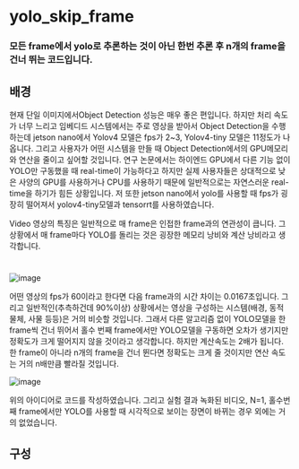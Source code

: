 # yolo_skip_frame
### 모든 frame에서 yolo로 추론하는 것이 아닌 한번 추론 후 n개의 frame을 건너 뛰는 코드입니다.

## 배경
현재 단일 이미지에서Object Detection 성능은 매우 좋은 편입니다. 하지만 처리 속도가 너무 느리고 임베디드 시스템에서는 주로 영상을 받아서 Object Detection을 수행하는데 jetson nano에서 Yolov4 모델은 fps가 2~3, Yolov4-tiny 모델은 11정도가 나옵니다. 그리고 사용자가 어떤 시스템을 만들 때 Object Detection에서의 GPU메모리와 연산을 줄이고 싶어할 것입니다. 연구 논문에서는 하이엔드 GPU에서 다른 기능 없이 YOLO만 구동했을 때 real-time이 가능하다고 하지만 실제 사용자들은 상대적으로 낮은 사양의 GPU를 사용하거나 CPU를 사용하기 때문에 일반적으로는 자연스러운 real-time을 하기가 힘든 상황입니다. 저 또한 jetson nano에서 yolo를 사용할 때 fps가 굉장히 떨어져서 yolov4-tiny모델과 tensorrt를 사용하였습니다.  

Video 영상의 특징은 일반적으로 매 frame은 인접한 frame과의 연관성이 큽니다. 그 상황에서 매 frame마다 YOLO를 돌리는 것은 굉장한 메모리 낭비와 계산 낭비라고 생각합니다.  
#  
![image](https://user-images.githubusercontent.com/60708119/123047728-994ab800-d438-11eb-908d-147aa3af69ea.png)

어떤 영상의 fps가 60이라고 한다면 다음 frame과의 시간 차이는 0.0167초입니다. 그리고 일반적인(추측하건데 90%이상) 상황에서는 영상을 구성하는 시스템(배경, 동적 물체, 사물 등등)은 거의 비슷할 것입니다. 그래서 다른 알고리즘 없이 YOLO모델을 한 frame씩 건너 뛰어서 홀수 번째 frame에서만 YOLO모델을 구동하면 오차가 생기지만 정확도가 크게 떨어지지 않을 것이라고 생각합니다. 하지만 계산속도는 2배가 됩니다. 한 frame이 아니라 n개의 frame을 건너 뛴다면 정확도는 크게 줄 것이지만 연산 속도는 거의 n배만큼 빨라질 것입니다.   

![image](https://user-images.githubusercontent.com/60708119/123048004-e62e8e80-d438-11eb-81a3-6536745b3336.png)


위의 아이디어로 코드를 작성하였습니다.
그리고 실험 결과 녹화된 비디오, N=1, 홀수번 째 frame에서만 YOLO를 사용할 때 시각적으로 보이는 장면이 바뀌는 경우 외에는 거의 없었습니다. 

## 구성


